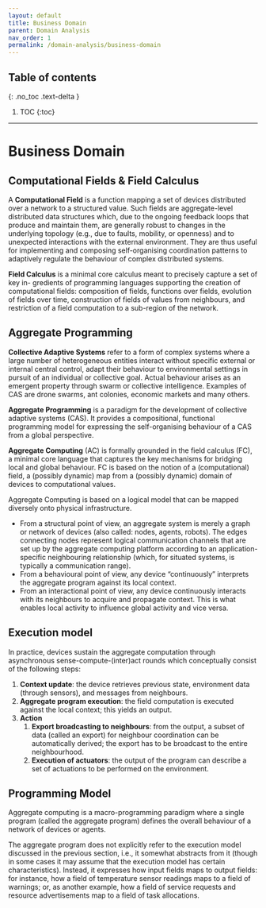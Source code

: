 ```yaml
---
layout: default
title: Business Domain
parent: Domain Analysis
nav_order: 1
permalink: /domain-analysis/business-domain
---
```

## Table of contents
{: .no_toc .text-delta }
1. TOC
{:toc}
---
# Business Domain


## Computational Fields & Field Calculus
A **Computational Field** is a function mapping a set of devices distributed over a network to a structured value. Such fields are aggregate-level distributed data structures which, due to the ongoing feedback loops that produce and maintain them, are generally robust to changes in the underlying topology (e.g., due to faults, mobility, or openness) and to unexpected interactions with the external environment. They are thus useful for implementing and composing self-organising coordination patterns to adaptively regulate the behaviour of complex distributed systems.

**Field Calculus** is a minimal core calculus meant to precisely capture a set of key in-
gredients of programming languages supporting the creation of computational fields: composition of fields, functions over fields, evolution of fields over time, construction of fields of values from neighbours, and restriction of a field computation to a sub-region of the network.

## Aggregate Programming

**Collective Adaptive Systems** refer to a form of complex systems where a large number of heterogeneous entities interact without specific external or internal central control, adapt their behaviour to environmental settings in pursuit of an individual or collective goal. Actual behaviour arises as an emergent property through swarm or collective intelligence.
Examples of CAS are drone swarms, ant colonies, economic markets and many others.

**Aggregate Programming** is a paradigm for the development of collective adaptive systems (CAS). It provides a compositional, functional programming model for expressing the self-organising behaviour of a CAS from a global perspective.

**Aggregate Computing** (AC) is formally grounded in the field calculus (FC), a minimal core language that captures the key mechanisms for bridging local and global behaviour. FC is based on the notion of a (computational) field, a (possibly dynamic) map from a (possibly dynamic) domain of devices to computational values.

Aggregate Computing is based on a logical model that can be mapped diversely onto physical infrastructure.

* From a structural point of view, an aggregate system is merely a graph or network of devices (also called: nodes, agents, robots). The edges connecting nodes represent logical communication channels that are set up by the aggregate computing platform according to an application-specific neighbouring relationship (which, for situated systems, is typically a communication range).
* From a behavioural point of view, any device “continuously” interprets the aggregate program against its local context.
* From an interactional point of view, any device continuously interacts with its neighbours to acquire and propagate context. This is what enables local activity to influence global activity and vice versa.

## Execution model

In practice, devices sustain the aggregate computation through asynchronous sense-compute-(inter)act rounds which conceptually consist of the following steps:

1. **Context update**: the device retrieves previous state, environment data (through sensors), and messages from neighbours.
2. **Aggregate program execution**: the field computation is executed against the local context; this yields an output.
3. **Action**
    1. **Export broadcasting to neighbours**: from the output, a subset of data (called an export) for neighbour coordination can be automatically derived; the export has to be broadcast to the entire neighbourhood.
    2. **Execution of actuators**: the output of the program can describe a set of actuations to be performed on the environment.

## Programming Model

Aggregate computing is a macro-programming paradigm where a single program (called the aggregate program) defines the overall behaviour of a network of devices or agents.

The aggregate program does not explicitly refer to the execution model discussed in the previous section, i.e., it somewhat abstracts from it (though in some cases it may assume that the execution model has certain characteristics). Instead, it expresses how input fields maps to output fields: for instance, how a field of temperature sensor readings maps to a field of warnings; or, as another example, how a field of service requests and resource advertisements map to a field of task allocations.